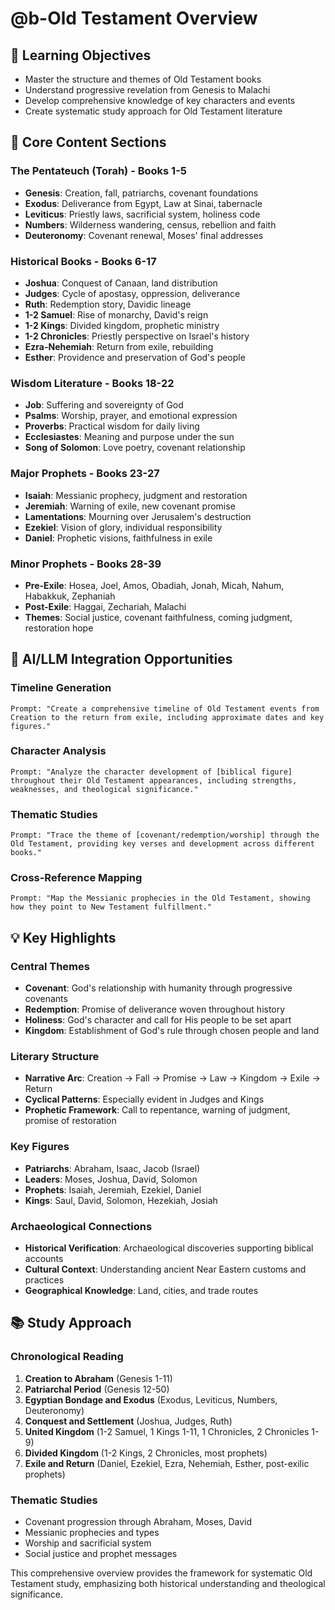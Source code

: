 # @b-Old Testament Overview

## 🎯 Learning Objectives
- Master the structure and themes of Old Testament books
- Understand progressive revelation from Genesis to Malachi
- Develop comprehensive knowledge of key characters and events
- Create systematic study approach for Old Testament literature

## 🔧 Core Content Sections

### The Pentateuch (Torah) - Books 1-5
- **Genesis**: Creation, fall, patriarchs, covenant foundations
- **Exodus**: Deliverance from Egypt, Law at Sinai, tabernacle
- **Leviticus**: Priestly laws, sacrificial system, holiness code
- **Numbers**: Wilderness wandering, census, rebellion and faith
- **Deuteronomy**: Covenant renewal, Moses' final addresses

### Historical Books - Books 6-17
- **Joshua**: Conquest of Canaan, land distribution
- **Judges**: Cycle of apostasy, oppression, deliverance
- **Ruth**: Redemption story, Davidic lineage
- **1-2 Samuel**: Rise of monarchy, David's reign
- **1-2 Kings**: Divided kingdom, prophetic ministry
- **1-2 Chronicles**: Priestly perspective on Israel's history
- **Ezra-Nehemiah**: Return from exile, rebuilding
- **Esther**: Providence and preservation of God's people

### Wisdom Literature - Books 18-22
- **Job**: Suffering and sovereignty of God
- **Psalms**: Worship, prayer, and emotional expression
- **Proverbs**: Practical wisdom for daily living
- **Ecclesiastes**: Meaning and purpose under the sun
- **Song of Solomon**: Love poetry, covenant relationship

### Major Prophets - Books 23-27
- **Isaiah**: Messianic prophecy, judgment and restoration
- **Jeremiah**: Warning of exile, new covenant promise
- **Lamentations**: Mourning over Jerusalem's destruction
- **Ezekiel**: Vision of glory, individual responsibility
- **Daniel**: Prophetic visions, faithfulness in exile

### Minor Prophets - Books 28-39
- **Pre-Exile**: Hosea, Joel, Amos, Obadiah, Jonah, Micah, Nahum, Habakkuk, Zephaniah
- **Post-Exile**: Haggai, Zechariah, Malachi
- **Themes**: Social justice, covenant faithfulness, coming judgment, restoration hope

## 🚀 AI/LLM Integration Opportunities

### Timeline Generation
```
Prompt: "Create a comprehensive timeline of Old Testament events from Creation to the return from exile, including approximate dates and key figures."
```

### Character Analysis
```
Prompt: "Analyze the character development of [biblical figure] throughout their Old Testament appearances, including strengths, weaknesses, and theological significance."
```

### Thematic Studies
```
Prompt: "Trace the theme of [covenant/redemption/worship] through the Old Testament, providing key verses and development across different books."
```

### Cross-Reference Mapping
```
Prompt: "Map the Messianic prophecies in the Old Testament, showing how they point to New Testament fulfillment."
```

## 💡 Key Highlights

### Central Themes
- **Covenant**: God's relationship with humanity through progressive covenants
- **Redemption**: Promise of deliverance woven throughout history
- **Holiness**: God's character and call for His people to be set apart
- **Kingdom**: Establishment of God's rule through chosen people and land

### Literary Structure
- **Narrative Arc**: Creation → Fall → Promise → Law → Kingdom → Exile → Return
- **Cyclical Patterns**: Especially evident in Judges and Kings
- **Prophetic Framework**: Call to repentance, warning of judgment, promise of restoration

### Key Figures
- **Patriarchs**: Abraham, Isaac, Jacob (Israel)
- **Leaders**: Moses, Joshua, David, Solomon
- **Prophets**: Isaiah, Jeremiah, Ezekiel, Daniel
- **Kings**: Saul, David, Solomon, Hezekiah, Josiah

### Archaeological Connections
- **Historical Verification**: Archaeological discoveries supporting biblical accounts
- **Cultural Context**: Understanding ancient Near Eastern customs and practices
- **Geographical Knowledge**: Land, cities, and trade routes

## 📚 Study Approach

### Chronological Reading
1. **Creation to Abraham** (Genesis 1-11)
2. **Patriarchal Period** (Genesis 12-50)
3. **Egyptian Bondage and Exodus** (Exodus, Leviticus, Numbers, Deuteronomy)
4. **Conquest and Settlement** (Joshua, Judges, Ruth)
5. **United Kingdom** (1-2 Samuel, 1 Kings 1-11, 1 Chronicles, 2 Chronicles 1-9)
6. **Divided Kingdom** (1-2 Kings, 2 Chronicles, most prophets)
7. **Exile and Return** (Daniel, Ezekiel, Ezra, Nehemiah, Esther, post-exilic prophets)

### Thematic Studies
- Covenant progression through Abraham, Moses, David
- Messianic prophecies and types
- Worship and sacrificial system
- Social justice and prophet messages

This comprehensive overview provides the framework for systematic Old Testament study, emphasizing both historical understanding and theological significance.